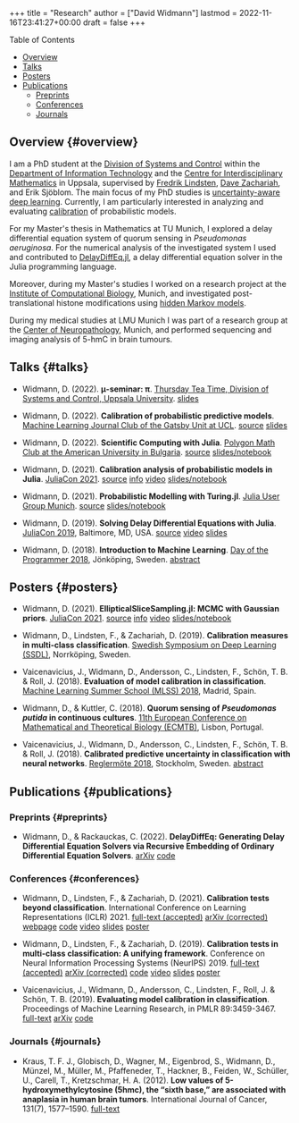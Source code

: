 +++
title = "Research"
author = ["David Widmann"]
lastmod = 2022-11-16T23:41:27+00:00
draft = false
+++

<div class="ox-hugo-toc toc">

<div class="heading">Table of Contents</div>

- [Overview](#overview)
- [Talks](#talks)
- [Posters](#posters)
- [Publications](#publications)
    - [Preprints](#preprints)
    - [Conferences](#conferences)
    - [Journals](#journals)

</div>
<!--endtoc-->


## Overview {#overview}

I am a PhD student at the [Division of Systems and Control](https://www.it.uu.se/research/systems_and_control) within the [Department of Information Technology](https://www.it.uu.se) and the [Centre for Interdisciplinary Mathematics](https://www.math.uu.se/CIM) in Uppsala, supervised by [Fredrik Lindsten](https://liu.se/en/employee/freli29), [Dave Zachariah](https://www.it.uu.se/katalog/davza513), and Erik Sjöblom.
The main focus of my PhD studies is [uncertainty-aware deep learning](http://www.math.uu.se/digitalAssets/396/c_396868-l_1-k_lindsten.pdf).
Currently, I am particularly interested in analyzing and evaluating [calibration](https://en.wikipedia.org/wiki/Calibration_(statistics)) of probabilistic models.

For my Master's thesis in Mathematics at TU Munich, I explored a delay differential equation system of quorum sensing in _Pseudomonas aeruginosa_.
For the numerical analysis of the investigated system I used and contributed to [DelayDiffEq.jl](https://github.com/SciML/DelayDiffEq.jl), a delay
differential equation solver in the Julia programming language.

Moreover, during my Master's studies I worked on a research project at the
[Institute of Computational Biology](https://www.helmholtz-muenchen.de/icb/index.html), Munich, and investigated post-translational histone modifications using [hidden Markov models](https://www.biorxiv.org/content/10.1101/038612v1).

During my medical studies at LMU Munich I was part of a research group at the [Center of Neuropathology](https://www.en.neuropathologie.med.uni-muenchen.de/index.html), Munich, and performed sequencing and imaging analysis of 5-hmC in brain tumours.


## Talks {#talks}

-   Widmann, D. (2022). **μ-seminar: π**. [Thursday Tea Time, Division of Systems and Control, Uppsala University](https://www.it.uu.se/research/systems_and_control). [slides](https://www.wolframcloud.com/obj/david.widmann/Published/pi_seminar.nb)

-   Widmann, D. (2022). **Calibration of probabilistic predictive models**. [Machine Learning Journal Club of the Gatsby Unit at UCL](https://www.ucl.ac.uk/gatsby/). [source](https://github.com/devmotion/Talks/tree/main/2022/03/Calibration) [slides](https://talks.widmann.dev/2022/03/calibration.pdf)

-   Widmann, D. (2022). **Scientific Computing with Julia**. [Polygon Math Club at the American University in Bulgaria](https://www.facebook.com/MathPolygonAUBG). [source](https://github.com/devmotion/Talks/tree/main/2022/02/Julia) [slides/notebook](https://talks.widmann.dev/2022/02/Julia/)

-   Widmann, D. (2021). **Calibration analysis of probabilistic models in Julia**. [JuliaCon 2021](https://juliacon.org/2021/). [source](https://github.com/devmotion/Talks/tree/main/2021/07/Calibration) [info](https://pretalx.com/juliacon2021/talk/8BWJXP/)
    [video](https://www.youtube.com/watch?v=PrLsXFvwzuA) [slides/notebook](https://talks.widmann.dev/2021/07/Calibration/)

-   Widmann, D. (2021). **Probabilistic Modelling with Turing.jl**. [Julia User Group Munich](https://www.meetup.com/Julia-User-Group-Munich/). [source](https://github.com/devmotion/Talks/tree/main/2021/07/Turing) [slides/notebook](https://talks.widmann.dev/2021/07/Turing/)

-   Widmann, D. (2019). **Solving Delay Differential Equations with Julia**. [JuliaCon 2019](https://juliacon.org/2019/), Baltimore, MD, USA. [source](https://github.com/devmotion/JuliaCon2019) [video](https://www.youtube.com/watch?v=8srePpkofIU) [slides](https://github.com/devmotion/JuliaCon2019/raw/master/presentation.pdf)

-   Widmann, D. (2018). **Introduction to Machine Learning**. [Day of the Programmer 2018](https://dayoftheprogrammer.se/2018/), Jönköping, Sweden. [abstract](https://dayoftheprogrammer.se/2018-talare/david-widmann/)


## Posters {#posters}

-   Widmann, D. (2021). **EllipticalSliceSampling.jl: MCMC with Gaussian priors**. [JuliaCon 2021](https://juliacon.org/2021/). [source](https://github.com/devmotion/Talks/tree/main/2021/07/EllipticalSliceSampling) [info](https://pretalx.com/juliacon2021/talk/review/LDSE33F9WVR8F8EQUXAPVNDLCDSG8ZRC) [video](https://juliacon2020-uploads.s3.us-east-2.amazonaws.com/public/%20EllipticalSliceSampling.jl%3A%20MCMC%20with%20Gaussian%20priors%3A%20EllipticalSliceSampling_BetterQuality.mp4) [slides/notebook](https://talks.widmann.dev/2021/07/EllipticalSliceSampling/)

-   Widmann, D., Lindsten, F., &amp; Zachariah, D. (2019). **Calibration measures in multi-class classification**. [Swedish Symposium on Deep Learning (SSDL)](http://ssba.org.se/ssdl2019), Norrköping, Sweden.

-   Vaicenavicius, J., Widmann, D., Andersson, C., Lindsten, F., Schön, T. B. &amp; Roll, J. (2018). **Evaluation of model calibration in classification**. [Machine Learning Summer School (MLSS) 2018](http://mlss.ii.uam.es/mlss2018/index.html), Madrid, Spain.

-   Widmann, D., &amp; Kuttler, C. (2018). **Quorum sensing of _Pseudomonas putida_ in continuous
    cultures**. [11th European Conference on Mathematical and Theoretical Biology (ECMTB)](https://ecmtb2018.org), Lisbon, Portugal.

-   Vaicenavicius, J., Widmann, D., Andersson, C., Lindsten, F., Schön, T. B. &amp; Roll, J. (2018). **Calibrated predictive uncertainty in classification with neural networks**. [Reglermöte 2018](https://www.kth.se/eecs/om-oss/konferenser-och-event/reglermotet/reglermote-2018-1.738055), Stockholm, Sweden. [abstract](https://easychair.org/smart-program/RM18/2018-06-20.html#talk:73774)


## Publications {#publications}


### Preprints {#preprints}

-   Widmann, D., &amp; Rackauckas, C. (2022). **DelayDiffEq: Generating Delay Differential Equation Solvers via Recursive Embedding of Ordinary Differential Equation Solvers**. [arXiv](https://arxiv.org/abs/2208.12879) [code](https://github.com/SciML/DelayDiffEq.jl/tree/paper)


### Conferences {#conferences}

-   Widmann, D., Lindsten, F., &amp; Zachariah, D. (2021). **Calibration tests beyond classification**. International Conference on Learning Representations (ICLR) 2021. [full-text (accepted)](https://openreview.net/forum?id=-bxf89v3Nx) [arXiv (corrected)](https://arxiv.org/abs/2210.13355) [webpage](https://devmotion.github.io/Calibration_ICLR2021) [code](https://github.com/devmotion/Calibration_ICLR2021) [video](https://iclr.cc/virtual/2021/poster/2682) [slides](https://github.com/devmotion/Calibration_ICLR2021/raw/main/slides/main.pdf) [poster](https://github.com/devmotion/Calibration_ICLR2021/raw/main/poster/main.pdf)

-   Widmann, D., Lindsten, F., &amp; Zachariah, D. (2019). **Calibration tests in multi-class classification: A unifying framework**. Conference on Neural Information Processing Systems (NeurIPS) 2019. [full-text (accepted)](https://proceedings.neurips.cc/paper/2019/hash/1c336b8080f82bcc2cd2499b4c57261d-Abstract.html) [arXiv (corrected)](http://arxiv.org/abs/1910.11385) [code](https://github.com/devmotion/CalibrationPaper) [video](https://vimeo.com/369295144) [slides](https://github.com/devmotion/CalibrationPaper/raw/master/slides/spotlight.pdf) [poster](https://github.com/devmotion/CalibrationPaper/raw/master/poster/neurips.pdf)

-   Vaicenavicius, J., Widmann, D., Andersson, C., Lindsten, F., Roll, J. &amp; Schön, T. B. (2019). **Evaluating model calibration in classification**. Proceedings of Machine Learning Research, in PMLR 89:3459-3467. [full-text](http://proceedings.mlr.press/v89/vaicenavicius19a.html) [arXiv](https://arxiv.org/abs/1902.06977) [code](https://github.com/uu-sml/calibration)


### Journals {#journals}

-   Kraus, T. F. J., Globisch, D., Wagner, M., Eigenbrod, S., Widmann, D., Münzel, M., Müller, M., Pfaffeneder, T., Hackner, B., Feiden, W., Schüller, U., Carell, T., Kretzschmar, H. A. (2012). **Low values of 5-hydroxymethylcytosine (5hmc), the “sixth base,” are associated with anaplasia in human brain tumors**. International Journal of Cancer, 131(7), 1577–1590. [full-text](https://doi.org/10.1002/ijc.27429)
